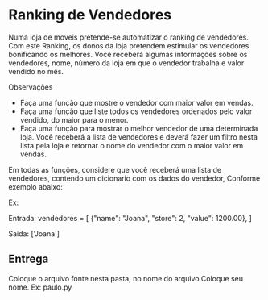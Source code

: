 # Ranking de Vendedores

Numa loja de moveis pretende-se automatizar o ranking de vendedores. Com este Ranking, os donos da loja pretendem estimular os vendedores bonificando os melhores. Você receberá algumas informações sobre os vendedores, nome, número da loja em que o vendedor trabalha e valor vendido no mês.

Observações

- Faça uma função que mostre o vendedor com maior valor em vendas.
- Faça uma função que liste todos os vendedores ordenados pelo valor vendido, do maior para o menor.
- Faça uma função para mostrar o melhor vendedor de uma determinada loja. Você receberá a lista de vendedores e deverá fazer um filtro nesta lista pela loja e retornar o nome do vendedor com o maior valor em vendas.

Em todas as funções, considere que você receberá uma lista de vendedores, contendo um dicionario com os dados do vendedor, Conforme exemplo abaixo:

Ex:

Entrada:
    vendedores = [
        {"name": "Joana", "store": 2, "value": 1200.00},
    ]

Saida:
    ['Joana']


## Entrega

Coloque o arquivo fonte nesta pasta, no nome do arquivo Coloque seu nome. Ex: paulo.py
